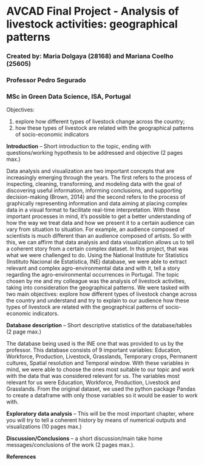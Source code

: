 # AVCAD Final Project - Analysis of livestock activities: geographical patterns
### Created by: Maria Dolgaya (28168) and Mariana Coelho (25605)
### Professor Pedro Segurado
### MSc in Green Data Science, ISA, Portugal

Objectives: 
1) explore how different types of livestock change across the country;
2) how these types of livestock are related with the geographical patterns of socio-economic indicators

**Introduction** – Short introduction to the topic, ending with questions/working hypothesis to be addressed and objective (2 pages max.)

Data analysis and visualization are two important concepts that are increasingly emerging through the years. The first refers to the process of inspecting, cleaning, transforming, and modeling data with the goal of discovering useful information, informing conclusions, and supporting decision-making (Brown, 2014) and the second refers to the process of graphically representing information and data aiming at placing complex data in a visual format to facilitate real-time interpretation. 
With these important processes in mind, it’s possible to get a better understanding of how the way we treat data and how we present it to a certain audience can vary from situation to situation.  For example, an audience composed of scientists is much different than an audience composed of artists. So with this, we can affirm that data analysis and data visualization allows us to tell a coherent story from a certain complex dataset. In this project, that was what we were challenged to do.
Using the National Institute for Statistics (Instituto Nacional de Estatística, INE) database, we were able to extract relevant and complex agro-environmental data and with it, tell a story regarding the agro-environmental occurrences in Portugal.
The topic chosen by me and my colleague was the analysis of livestock activities, taking into consideration the geographical patterns. We were tasked with two main objectives: explore how different types of livestock change across the country and understand and try to explain to our audience how these types of livestock are related with the geographical patterns of socio-economic indicators.

**Database description** – Short descriptive statistics of the database/tables (2 page max.)

The database being used is the INE one that was provided to us by the professor. This database consists of 9 important variables: Education, Workforce, Production, Livestock, Grasslands, Temporary crops, Permanent cultures, Spatial resolution and Temporal window. With these variables in mind, we were able to choose the ones most suitable to our topic and work with the data that was considered relevant for us. The variables most relevant for us were Education, Workforce, Production, Livestock and Grasslands. From the original dataset, we used the python package Pandas to create a dataframe with only those variables so it would be easier to work with.

**Exploratory data analysis** – This will be the most important chapter, where you will try to tell a coherent history by means of numerical outputs and visualizations (10 pages max.)

**Discussion/Conclusions** – a short discussion/main take home messages/conclusions of the work (2 pages max.).

**References**
